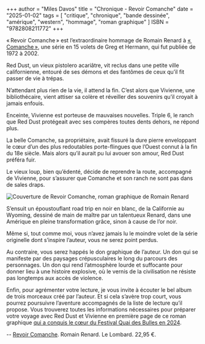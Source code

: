 +++
author = "Miles Davos"
title = "Chronique - Revoir Comanche"
date = "2025-01-02"
tags = [
    "critique", "chronique", "bande dessinée", "amérique", "western", "hommage", "roman graphique"
]
ISBN = "9782808211772"
+++

« Revoir Comanche » est l’extraordinaire hommage de Romain Renard à [« Comanche »](https://www.bedetheque.com/serie-85-BD-Comanche.html), une série en 15 volets de Greg et Hermann, qui fut publiée de 1972 à 2002.

Red Dust, un vieux pistolero acariâtre, vit reclus dans une petite ville californienne, entouré de ses démons et des fantômes de ceux qu’il fit passer de vie à trépas.

N’attendant plus rien de la vie, il attend la fin. C’est alors que Vivienne, une bibliothécaire, vient attiser sa colère et réveiller des souvenirs qu’il croyait à jamais enfouis.

Enceinte, Vivienne est porteuse de mauvaises nouvelles. Triple 6, le ranch que Red Dust protégeait avec ses compères toutes dents dehors, ne répond plus.

La belle Comanche, sa propriétaire, avait fissuré la dure pierre enveloppant le cœur d’un des plus redoutables porte-flingues que l’Ouest connut à la fin du 18e siècle. Mais alors qu’il aurait pu lui avouer son amour, Red Dust préféra fuir. 

Le vieux loup, bien qu’édenté, décide de reprendre la route, accompagné de Vivienne, pour s’assurer que Comanche et son ranch ne sont pas dans de sales draps.

![Couverture de Revoir Comanche, roman graphique de Romain Renard](/images/revoir-comanche.jpeg)

S’ensuit un époustouflant road trip en noir en blanc, de la Californie au Wyoming, dessiné de main de maître par un talentueux Renard, dans une Amérique en pleine transformation grâce, sinon à cause de l’or noir.

Même si, tout comme moi, vous n’avez jamais lu le moindre volet de la série originelle dont s’inspire l’auteur, vous ne serez point perdus.

Au contraire, vous serez happés le don graphique de l’auteur. Un don qui se manifeste par des paysages crépusculaires le long du parcours des personnages. Un don qui rend l’atmosphère lourde et suffocante pour donner lieu à une histoire explosive, où le vernis de la civilisation ne résiste pas longtemps aux accès de violence.

Enfin, pour agrémenter votre lecture, je vous invite à écouter le bel album de trois morceaux créé par l’auteur. Et si cela s’avère trop court, vous pourrez poursuivre l’aventure accompagnés de la liste de lecture qu’il propose. Vous trouverez toutes les informations nécessaires pour préparer votre voyage avec Red Dust et Vivienne en première page de ce roman graphique [qui a conquis le cœur du Festival Quai des Bulles en 2024](http://prix.quaidesbulles.com/2024/10/30/palmares-2024/).

--
[Revoir Comanche](https://www.lelombard.com/bd/revoir-comanche/revoir-comanche). Romain Renard. Le Lombard. 22,95 €.
